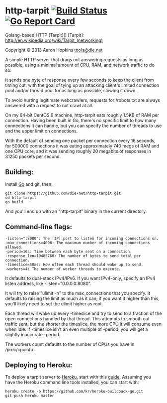 # http-tarpit [![Build Status](https://github.com/die-net/http-tarpit/actions/workflows/go-test.yml/badge.svg)](https://github.com/die-net/http-tarpit/actions/workflows/go-test.yml) [![Go Report Card](https://goreportcard.com/badge/github.com/die-net/http-tarpit)](https://goreportcard.com/report/github.com/die-net/http-tarpit)

Golang-based HTTP [Tarpit][]
[Tarpit]: http://en.wikipedia.org/wiki/Tarpit_(networking)

Copyright &copy; 2013 Aaron Hopkins tools@die.net

A simple HTTP server that drags out answering requests as long as possible,
using a minimal amount of CPU, RAM, and network traffic to do so.

It sends one byte of response every few seconds to keep the client from
timing out, with the goal of tying up an attacking client's limited
connection pool and/or thread pool for as long as possible, slowing it down.

To avoid hurting legitimate webcrawlers, requests for /robots.txt are always
answered with a request to not crawl at all.

On my 64-bit CentOS 6 machine, http-tarpit eats roughly 1.5KB of RAM per
connection.  Having been built in Go, there's no specific limit to how many
connections it can handle, but you can specify the number of threads to use
and the upper limit on connections.

With the default of sending one packet per connection every 16
seconds, for 500000 connections it was eating approximately 740 megs of RAM
and one CPU core, and it was sending roughly 20 megabits of responses in
31250 packets per second.

Building:
--------

Install [Go](http://golang.org/doc/install) and git, then:

	git clone https://github.com/die-net/http-tarpit.git
	cd http-tarpit
	go build

And you'll end up with an "http-tarpit" binary in the current directory.

Command-line flags:
------------------

	-listen=":8080": The [IP]:port to listen for incoming connections on.
	-max_connections=4096: The maximum number of incoming connections allowed.
	-period=16s: Time between each byte sent on a connection.
	-response_len=10485760: The number of bytes to send total per connection.
	-timeslice=50ms: How often each thread should wake up to send.
	-workers=4: The number of worker threads to execute.

It defaults to dual-stack IPv4/IPv6.  If you want IPv4-only, specify an IPv4
listen address, like -listen="0.0.0.0:8080".

It will try to raise "ulimit -n" to the max_connections that you specify. 
It defaults to raising the limit as much as it can; if you want it higher
than this, you'll likely need to set the ulimit higher as root.

Each thread will wake up every -timeslice and try to send to a fraction of
the open connections handled by that thread.  This attempts to smooth out
traffic sent, but the shorter the timeslice, the more CPU it will consume
even when idle.  If -timeslice isn't an even multiple of -period, you will
get a slightly inaccurate -period.

The workers count defaults to the number of CPUs you have in /proc/cpuinfo.

Deploying to Heroku:
-------------------

To deploy a tarpit server to [Heroku](http://heroku.com), start with this [guide](http://mmcgrana.github.io/2012/09/getting-started-with-go-on-heroku.html).
Assuming you have the Heroku command line tools installed, you can start with:

	heroku create -b https://github.com/kr/heroku-buildpack-go.git
	git push heroku master
